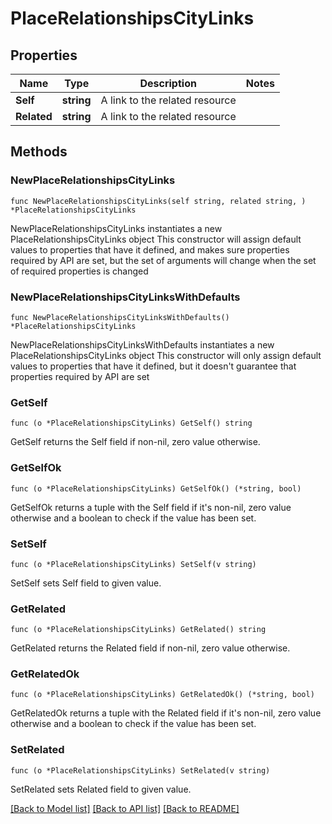 # PlaceRelationshipsCityLinks

## Properties

Name | Type | Description | Notes
------------ | ------------- | ------------- | -------------
**Self** | **string** | A link to the related resource | 
**Related** | **string** | A link to the related resource | 

## Methods

### NewPlaceRelationshipsCityLinks

`func NewPlaceRelationshipsCityLinks(self string, related string, ) *PlaceRelationshipsCityLinks`

NewPlaceRelationshipsCityLinks instantiates a new PlaceRelationshipsCityLinks object
This constructor will assign default values to properties that have it defined,
and makes sure properties required by API are set, but the set of arguments
will change when the set of required properties is changed

### NewPlaceRelationshipsCityLinksWithDefaults

`func NewPlaceRelationshipsCityLinksWithDefaults() *PlaceRelationshipsCityLinks`

NewPlaceRelationshipsCityLinksWithDefaults instantiates a new PlaceRelationshipsCityLinks object
This constructor will only assign default values to properties that have it defined,
but it doesn't guarantee that properties required by API are set

### GetSelf

`func (o *PlaceRelationshipsCityLinks) GetSelf() string`

GetSelf returns the Self field if non-nil, zero value otherwise.

### GetSelfOk

`func (o *PlaceRelationshipsCityLinks) GetSelfOk() (*string, bool)`

GetSelfOk returns a tuple with the Self field if it's non-nil, zero value otherwise
and a boolean to check if the value has been set.

### SetSelf

`func (o *PlaceRelationshipsCityLinks) SetSelf(v string)`

SetSelf sets Self field to given value.


### GetRelated

`func (o *PlaceRelationshipsCityLinks) GetRelated() string`

GetRelated returns the Related field if non-nil, zero value otherwise.

### GetRelatedOk

`func (o *PlaceRelationshipsCityLinks) GetRelatedOk() (*string, bool)`

GetRelatedOk returns a tuple with the Related field if it's non-nil, zero value otherwise
and a boolean to check if the value has been set.

### SetRelated

`func (o *PlaceRelationshipsCityLinks) SetRelated(v string)`

SetRelated sets Related field to given value.



[[Back to Model list]](../README.md#documentation-for-models) [[Back to API list]](../README.md#documentation-for-api-endpoints) [[Back to README]](../README.md)


